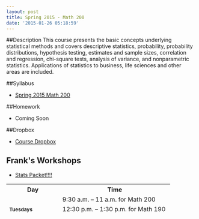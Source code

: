 ```yaml
---
layout: post
title: Spring 2015 - Math 200
date: '2015-01-26 05:18:59'
---
```


##Description
This course presents the basic concepts underlying statistical methods and covers descriptive statistics, probability, probability distributions, hypothesis testing, estimates and sample sizes, correlation and regression, chi-square tests, analysis of variance, and nonparametric statistics. Applications of statistics to business, life sciences and other areas are included.

##Syllabus
* [Spring 2015 Math 200](https://www.dropbox.com/s/4gcky4zakg0qs2n/m200-s15-syllabus.pdf?dl=0)

##Homework
* Coming Soon

##Dropbox
* [Course Dropbox](https://www.dropbox.com/sh/65o33gqs3cdbimo/AADJ8ekEx-cAoSzSjBsm_UAWa?dl=0)

## Frank's Workshops
* [Stats Packet!!!!](http://canadacollege.edu/learningcenter/docs/math200_outline_2014-2015.pdf)

<table style="height: 76px; width: 506px;" border="0">
<tbody>
<tr><th>Day</th><th>Time</th></tr>
<tr>
<td rowspan="3"><strong><span style="font-size: small;">Tuesdays &nbsp; &nbsp; &nbsp; &nbsp; &nbsp; &nbsp; &nbsp; &nbsp;&nbsp;</span>&nbsp;</strong></td>
<td>9:30 a.m. – 11 a.m. for Math 200</td>
</tr>
<tr>
<td>12:30 p.m.&nbsp;–&nbsp;1:30 p.m. for Math 190</td>
</tr>
<tr>
<td>2 p.m.&nbsp;&nbsp;– 3:30 p.m. for Math 200</td>
</tr>
<tr>
<td rowspan="2"><strong><span style="font-size: small;">Wednesdays</span>&nbsp;</strong></td>
<td>3 p.m. – 4:30 p.m. for Math 200</td>
</tr>
<tr>
<td>6 p.m.&nbsp;&nbsp;– 8 p.m. for Math 200</td>
</tr>
<tr>
<td rowspan="3"><strong><span style="font-size: small;">Thursdays</span>&nbsp;&nbsp;</strong></td>
<td>9:30 a.m. – 11 a.m. for Math 200</td>
</tr>
<tr>
<td>12:30 p.m.&nbsp;&nbsp;– 1:30 p.m. for Math 190</td>
</tr>
<tr>
<td>2 p.m.&nbsp;&nbsp;– 3:30 p.m. for Math 200</td>
</tr>
</tbody>
</table>